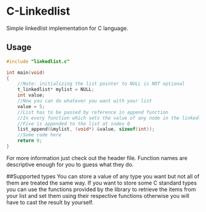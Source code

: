 C-Linkedlist
============

Simple linkedlist implementation for C language.

## Usage
```c
#include "linkedlist.c"

int main(void)
{
	//Note: initializing the list pointer to NULL is NOT optional
	t_linkedlist* mylist = NULL;
	int value;
	//Now you can do whatever you want with your list
	value = 5;
	//List has to be passed by reference in append function
	//In every function which sets the value of any node in the linkedlist, the value has to be a void* (so it can be a value of any type)
	//Five is appended to the list at index 0
	list_append(&mylist, (void*) &value, sizeof(int));
	//Some code here
	return 0;
}
```
For more information just check out the header file. Function names are descriptive enough for you to guess what they do.

##Supported types
You can store a value of any type you want but not all of them are treated the same way. If you want to store some C standard types you can use the functions provided by the library to retrieve the items from your list and set them using their respective functions otherwise you will have to cast the result by yourself.

